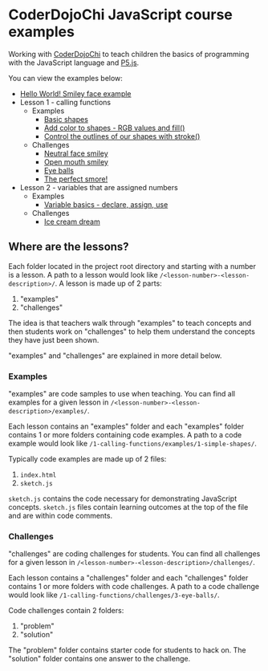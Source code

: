 # CoderDojoChi JavaScript course examples

Working with [CoderDojoChi](http://coderdojochi.org/) to teach children the basics of programming with the JavaScript language and [P5.js](http://p5js.org/).

You can view the examples below:

* [Hello World! Smiley face example](http://benjiallen.github.io/coderdojochi-js/hello-world/)
* Lesson 1 - calling functions
    - Examples
        + [Basic shapes](http://benjiallen.github.io/coderdojochi-js/1-calling-functions/examples/1-simple-shapes/index.html)
        + [Add color to shapes - RGB values and fill()](http://benjiallen.github.io/coderdojochi-js/1-calling-functions/examples/2-fill-color/index.html)
        + [Control the outlines of our shapes with stroke()](http://benjiallen.github.io/coderdojochi-js/1-calling-functions/examples/3-stroke/index.html)
    - Challenges
        + [Neutral face smiley](http://benjiallen.github.io/coderdojochi-js/1-calling-functions/challenges/1-neutral-smiley/solution/index.html)
        + [Open mouth smiley](http://benjiallen.github.io/coderdojochi-js/1-calling-functions/challenges/2-open-mouth-smiley/solution/index.html)
        + [Eye balls](http://benjiallen.github.io/coderdojochi-js/1-calling-functions/challenges/3-eye-balls/solution/index.html)
        + [The perfect smore!](http://benjiallen.github.io/coderdojochi-js/1-calling-functions/challenges/4-smores/solution/index.html)
* Lesson 2 - variables that are assigned numbers
    - Examples
        + [Variable basics - declare, assign, use](http://benjiallen.github.io/coderdojochi-js/2-variables-numbers/examples/1-repeating-values/index.html)
    - Challenges
        + [Ice cream dream](http://benjiallen.github.io/coderdojochi-js/2-variables-numbers/challenges/1-ice-cream/solution/index.html)

## Where are the lessons?

Each folder located in the project root directory and starting with a number is a lesson. A path to a lesson would look like `/<lesson-number>-<lesson-description>/`. A lesson is made up of 2 parts:

1. "examples"
2. "challenges"

The idea is that teachers walk through "examples" to teach concepts and then students work on "challenges" to help them understand the concepts they have just been shown.

"examples" and "challenges" are explained in more detail below.

### Examples

"examples" are code samples to use when teaching. You can find all examples for a given lesson in `/<lesson-number>-<lesson-description>/examples/`.

Each lesson contains an "examples" folder and each "examples" folder contains 1 or more folders containing code examples. A path to a code example would look like `/1-calling-functions/examples/1-simple-shapes/`.

Typically code examples are made up of 2 files:

1. `index.html`
2. `sketch.js`

`sketch.js` contains the code necessary for demonstrating JavaScript concepts. `sketch.js` files contain learning outcomes at the top of the file and are within code comments.

### Challenges

"challenges" are coding challenges for students. You can find all challenges for a given lesson in `/<lesson-number>-<lesson-description>/challenges/`.

Each lesson contains a "challenges" folder and each "challenges" folder contains 1 or more folders with code challenges. A path to a code challenge would look like `/1-calling-functions/challenges/3-eye-balls/`.

Code challenges contain 2 folders:

1. "problem"
2. "solution"

The "problem" folder contains starter code for students to hack on. The "solution" folder contains one answer to the challenge.
